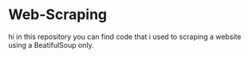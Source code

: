# Web-Scraping
hi 
in this repository you can find code that i used to scraping a website using a BeatifulSoup only.
